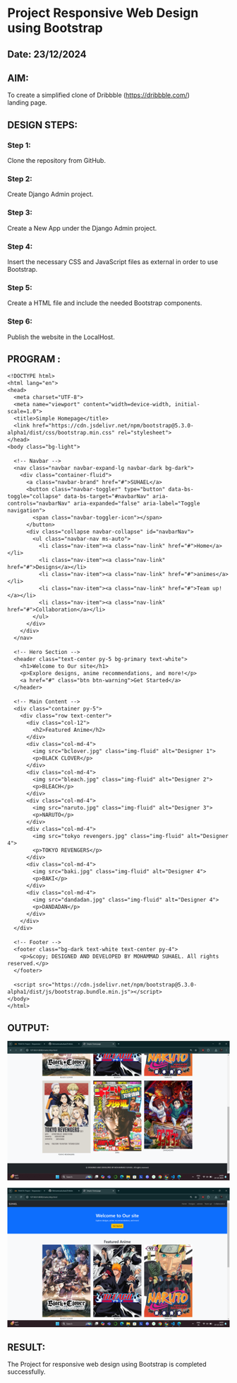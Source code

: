 # Project Responsive Web Design using Bootstrap
## Date: 23/12/2024

## AIM:
To create a simplified clone of Dribbble (https://dribbble.com/) landing page.


## DESIGN STEPS:

### Step 1:
Clone the repository from GitHub.

### Step 2:
Create Django Admin project.

### Step 3:
Create a New App under the Django Admin project.

### Step 4:
Insert the necessary CSS and JavaScript files as external in order to use Bootstrap.

### Step 5:
Create a HTML file and include the needed Bootstrap components.

### Step 6:
Publish the website in the LocalHost.

## PROGRAM :

```
<!DOCTYPE html>
<html lang="en">
<head>
  <meta charset="UTF-8">
  <meta name="viewport" content="width=device-width, initial-scale=1.0">
  <title>Simple Homepage</title>
  <link href="https://cdn.jsdelivr.net/npm/bootstrap@5.3.0-alpha1/dist/css/bootstrap.min.css" rel="stylesheet">
</head>
<body class="bg-light">

  <!-- Navbar -->
  <nav class="navbar navbar-expand-lg navbar-dark bg-dark">
    <div class="container-fluid">
      <a class="navbar-brand" href="#">SUHAEL</a>
      <button class="navbar-toggler" type="button" data-bs-toggle="collapse" data-bs-target="#navbarNav" aria-controls="navbarNav" aria-expanded="false" aria-label="Toggle navigation">
        <span class="navbar-toggler-icon"></span>
      </button>
      <div class="collapse navbar-collapse" id="navbarNav">
        <ul class="navbar-nav ms-auto">
          <li class="nav-item"><a class="nav-link" href="#">Home</a></li>
          <li class="nav-item"><a class="nav-link" href="#">Designs</a></li>
          <li class="nav-item"><a class="nav-link" href="#">animes</a></li>
          <li class="nav-item"><a class="nav-link" href="#">Team up!</a></li>
          <li class="nav-item"><a class="nav-link" href="#">Collaboration</a></li>
        </ul>
      </div>
    </div>
  </nav>

  <!-- Hero Section -->
  <header class="text-center py-5 bg-primary text-white">
    <h1>Welcome to Our site</h1>
    <p>Explore designs, anime recommendations, and more!</p>
    <a href="#" class="btn btn-warning">Get Started</a>
  </header>

  <!-- Main Content -->
  <div class="container py-5">
    <div class="row text-center">
      <div class="col-12">
        <h2>Featured Anime</h2>
      </div>
      <div class="col-md-4">
        <img src="bclover.jpg" class="img-fluid" alt="Designer 1">
        <p>BLACK CLOVER</p>
      </div>
      <div class="col-md-4">
        <img src="bleach.jpg" class="img-fluid" alt="Designer 2">
        <p>BLEACH</p>
      </div>
      <div class="col-md-4">
        <img src="naruto.jpg" class="img-fluid" alt="Designer 3">
        <p>NARUTO</p>
      </div>
      <div class="col-md-4">
        <img src="tokyo revengers.jpg" class="img-fluid" alt="Designer 4">
        <p>TOKYO REVENGERS</p>
      </div>
      <div class="col-md-4">
        <img src="baki.jpg" class="img-fluid" alt="Designer 4">
        <p>BAKI</p>
      </div>
      <div class="col-md-4">
        <img src="dandadan.jpg" class="img-fluid" alt="Designer 4">
        <p>DANDADAN</p>
      </div> 
    </div>
  </div>

  <!-- Footer -->
  <footer class="bg-dark text-white text-center py-4">
    <p>&copy; DESIGNED AND DEVELOPED BY MOHAMMAD SUHAEL. All rights reserved.</p>
  </footer>

  <script src="https://cdn.jsdelivr.net/npm/bootstrap@5.3.0-alpha1/dist/js/bootstrap.bundle.min.js"></script>
</body>
</html>

```


## OUTPUT:
![alt text](<Screenshot 2024-12-23 140943.png>)

 ![alt text](<Screenshot 2024-12-23 140933.png>)

## RESULT:
The Project for responsive web design using Bootstrap is completed successfully.
